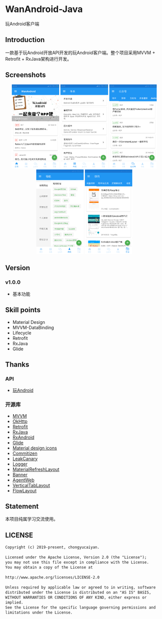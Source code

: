 # WanAndroid-Java
玩Android客户端

## Introduction
一款基于玩Android开放API开发的玩Android客户端。整个项目采用MVVM + Retrofit + RxJava架构进行开发。

## Screenshots

<div align="center">
    <img src="https://raw.githubusercontent.com/chongyucaiyan/WanAndroid-Java/develop/screenshots/01-Homepage.jpg" width=30% /> <img src="https://raw.githubusercontent.com/chongyucaiyan/WanAndroid-Java/develop/screenshots/02-System.jpg" width=30% /> <img src="https://raw.githubusercontent.com/chongyucaiyan/WanAndroid-Java/develop/screenshots/03-WeChat.jpg" width=30% />
    <img src="https://raw.githubusercontent.com/chongyucaiyan/WanAndroid-Java/develop/screenshots/04-Navigation.jpg" width=30% /> <img src="https://raw.githubusercontent.com/chongyucaiyan/WanAndroid-Java/develop/screenshots/05-Project.jpg" width=30% />
</div>

## Version

### v1.0.0

* 基本功能

## Skill points

* Material Design
* MVVM-DataBinding
* Lifecycle
* Retrofit
* RxJava
* Glide

## Thanks

### API

* [玩Android](https://www.wanandroid.com/)

### 开源库

* [MVVM](https://github.com/googlesamples/android-architecture/tree/todo-mvvm-databinding/)
* [OkHttp](https://github.com/square/okhttp)
* [Retrofit](https://github.com/square/retrofit)
* [RxJava](https://github.com/ReactiveX/RxJava)
* [RxAndroid](https://github.com/ReactiveX/RxAndroid)
* [Glide](https://github.com/bumptech/glide)
* [Material design icons](https://github.com/google/material-design-icons)
* [Commitizen](https://github.com/commitizen/cz-cli)
* [LeakCanary](https://github.com/square/leakcanary)
* [Logger](https://github.com/orhanobut/logger)
* [MaterialRefreshLayout](https://github.com/android-cjj/Android-MaterialRefreshLayout)
* [Banner](https://github.com/youth5201314/banner)
* [AgentWeb](https://github.com/Justson/AgentWeb)
* [VerticalTabLayout](https://github.com/qstumn/VerticalTabLayout)
* [FlowLayout](https://github.com/hongyangAndroid/FlowLayout)

## Statement
本项目纯属学习交流使用。

## LICENSE

    Copyright (c) 2019-present, chongyucaiyan.

    Licensed under the Apache License, Version 2.0 (the "License");
    you may not use this file except in compliance with the License.
    You may obtain a copy of the License at

    http://www.apache.org/licenses/LICENSE-2.0

    Unless required by applicable law or agreed to in writing, software
    distributed under the License is distributed on an "AS IS" BASIS,
    WITHOUT WARRANTIES OR CONDITIONS OF ANY KIND, either express or implied.
    See the License for the specific language governing permissions and
    limitations under the License.